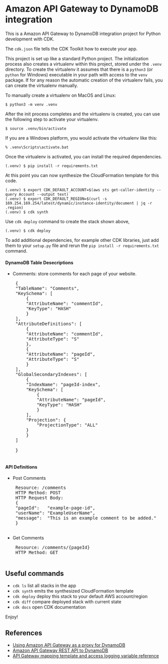 
# Amazon API Gateway to DynamoDB integration

This is a Amazon API Gateway to DynamoDB integration project for Python development with CDK.

The `cdk.json` file tells the CDK Toolkit how to execute your app.

This project is set up like a standard Python project.  The initialization
process also creates a virtualenv within this project, stored under the `.venv`
directory.  To create the virtualenv it assumes that there is a `python3`
(or `python` for Windows) executable in your path with access to the `venv`
package. If for any reason the automatic creation of the virtualenv fails,
you can create the virtualenv manually.

To manually create a virtualenv on MacOS and Linux:

```
$ python3 -m venv .venv
```

After the init process completes and the virtualenv is created, you can use the following
step to activate your virtualenv.

```
$ source .venv/bin/activate
```

If you are a Windows platform, you would activate the virtualenv like this:

```
% .venv\Scripts\activate.bat
```

Once the virtualenv is activated, you can install the required dependencies.

```
(.venv) $ pip install -r requirements.txt
```

At this point you can now synthesize the CloudFormation template for this code.

```
(.venv) $ export CDK_DEFAULT_ACCOUNT=$(aws sts get-caller-identity --query Account --output text)
(.venv) $ export CDK_DEFAULT_REGION=$(curl -s 169.254.169.254/latest/dynamic/instance-identity/document | jq -r .region)
(.venv) $ cdk synth
```

Use `cdk deploy` command to create the stack shown above,

```
(.venv) $ cdk deploy
```

To add additional dependencies, for example other CDK libraries, just add
them to your `setup.py` file and rerun the `pip install -r requirements.txt`
command.

#### DynamoDB Table Desecriptions

 * Comments: store comments for each page of your website.
    <pre>
    {
    "TableName": "Comments",
    "KeySchema": [
        {
        "AttributeName": "commentId",
        "KeyType": "HASH"
        }
    ],
    "AttributeDefinitions": [
        {
        "AttributeName": "commentId",
        "AttributeType": "S"
        },
        {
        "AttributeName": "pageId",
        "AttributeType": "S"
        }
    ],
    "GlobalSecondaryIndexes": [
        {
        "IndexName": "pageId-index",
        "KeySchema": [
            {
            "AttributeName": "pageId",
            "KeyType": "HASH"
            }
        ],
        "Projection": {
            "ProjectionType": "ALL"
        }
        }
    ]

    }
    </pre>

#### API Definitions

 * Post Comments
    <pre>
    Resource: /comments
    HTTP Method: POST
    HTTP Request Body:
    {
    "pageId":   "example-page-id",
    "userName": "ExampleUserName",
    "message":  "This is an example comment to be added."
    }
    </pre>

 * Get Comments
    <pre>
    Resource: /comments/{pageId}
    HTTP Method: GET
    </pre>


## Useful commands

 * `cdk ls`          list all stacks in the app
 * `cdk synth`       emits the synthesized CloudFormation template
 * `cdk deploy`      deploy this stack to your default AWS account/region
 * `cdk diff`        compare deployed stack with current state
 * `cdk docs`        open CDK documentation

Enjoy!

## References

 * [Using Amazon API Gateway as a proxy for DynamoDB](https://aws.amazon.com/blogs/compute/using-amazon-api-gateway-as-a-proxy-for-dynamodb/)
 * [Amazon API Gateway REST API to DynamoDB](https://serverlessland.com/patterns/apigw-dynamodb)
 * [API Gateway mapping template and access logging variable reference](https://docs.aws.amazon.com/apigateway/latest/developerguide/api-gateway-mapping-template-reference.html)
